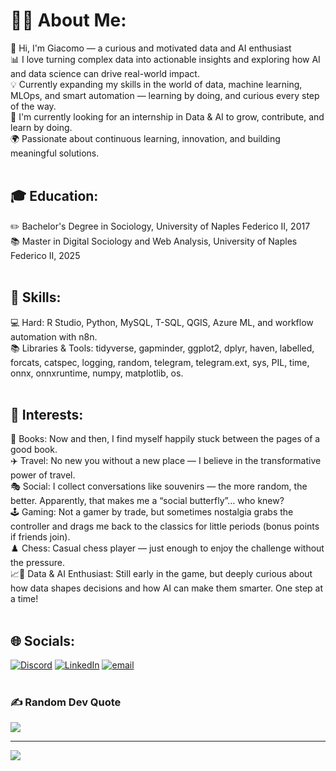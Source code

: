 # 🧑‍💻 About Me:
👋 Hi, I'm Giacomo  — a curious and motivated data and AI enthusiast<br>📊 I love turning complex data into actionable insights and exploring how AI and data science can drive real-world impact.<br>💡 Currently expanding my skills in the world of data, machine learning, MLOps, and smart automation — learning by doing, and curious every step of the way.<br>🎯 I'm currently looking for an internship in Data & AI to grow, contribute, and learn by doing.<br>🌍 Passionate about continuous learning, innovation, and building meaningful solutions.<br><br>

## 🎓 Education:
✏️ Bachelor's Degree in Sociology, University of Naples Federico II, 2017<br>📚 Master in Digital Sociology and Web Analysis, University of Naples Federico II, 2025<br><br>

## 🧰 Skills:
💻 Hard: R Studio, Python, MySQL, T-SQL, QGIS, Azure ML, and workflow automation with n8n.  <br>📚 Libraries & Tools: tidyverse, gapminder, ggplot2, dplyr, haven, labelled, forcats, catspec, logging, random, telegram, telegram.ext, sys, PIL, time, onnx, onnxruntime, numpy, matplotlib, os.<br><br>

## 🧩 Interests:
📖 Books: Now and then, I find myself happily stuck between the pages of a good book.<br>✈️ Travel: No new you without a new place — I believe in the transformative power of travel.<br>🎭 Social: I collect conversations like souvenirs — the more random, the better. Apparently, that makes me a “social butterfly”… who knew?<br>🕹️ Gaming: Not a gamer by trade, but sometimes nostalgia grabs the controller and drags me back to the classics for little periods (bonus points if friends join).<br>♟️ Chess: Casual chess player — just enough to enjoy the challenge without the pressure.<br>📈🤖 Data & AI Enthusiast: Still early in the game, but deeply curious about how data shapes decisions and how AI can make them smarter. One step at a time!<br><br>

## 🌐 Socials:
[![Discord](https://img.shields.io/badge/Discord-%237289DA.svg?logo=discord&logoColor=white)](https://discord.gg/jaymee3) [![LinkedIn](https://img.shields.io/badge/LinkedIn-%230077B5.svg?logo=linkedin&logoColor=white)](https://linkedin.com/in/giacomo-prato-1a0734209) [![email](https://img.shields.io/badge/Email-D14836?logo=gmail&logoColor=white)](mailto:prato.giacomo97@gmail.com)<br><br>

### ✍️ Random Dev Quote
![](https://quotes-github-readme.vercel.app/api?type=horizontal&theme=radical)

---
[![](https://visitcount.itsvg.in/api?id=Jaymeee3&icon=0&color=0)](https://visitcount.itsvg.in)

<!-- Proudly created with GPRM ( https://gprm.itsvg.in ) -->
